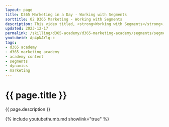 ```yaml
---
layout: page
title: D365 Marketing in a Day - Working with Segments
sorttitle: 02 D365 Marketing - Working with Segments
description: This video titled, <strong>Working with Segments</strong>, follows the process of creating a variety of Segments to leverage in  Customer journeys. 
updated: 2023-12-17
permalink: /skilling/d365-academy/d365-marketing-academy/segments/segments
youtubeid: Ap4pNAYlg-c
tags: 
- d365 academy
- d365 marketing academy
- academy content
- segments
- dynamics
- marketing
---
```


# {{ page.title }}

{{ page.description }}

{% include youtubethumb.md showlink="true" %}
